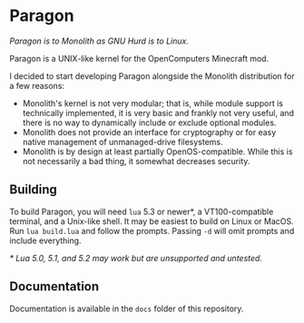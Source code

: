 # Paragon

*Paragon is to Monolith as GNU Hurd is to Linux.*

Paragon is a UNIX-like kernel for the OpenComputers Minecraft mod.

I decided to start developing Paragon alongside the Monolith distribution for a few reasons:

  - Monolith's kernel is not very modular; that is, while module support is technically implemented, it is very basic and frankly not very useful, and there is no way to dynamically include or exclude optional modules.
  - Monolith does not provide an interface for cryptography or for easy native management of unmanaged-drive filesystems.
  - Monolith is by design at least partially OpenOS-compatible. While this is not necessarily a bad thing, it somewhat decreases security.

## Building

To build Paragon, you will need `lua` 5.3 or newer\*, a VT100-compatible terminal, and a Unix-like shell. It may be easiest to build on Linux or MacOS. Run `lua build.lua` and follow the prompts.  Passing `-d` will omit prompts and include everything.


*\* Lua 5.0, 5.1, and 5.2 may work but are unsupported and untested.*

## Documentation

Documentation is available in the `docs` folder of this repository.
